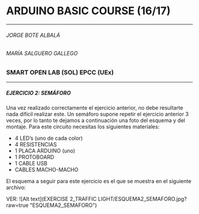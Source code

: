 # ARDUINO BASIC COURSE (16/17)
---
######  JORGE BOTE ALBALÁ
###### MARÍA SALGUERO GALLEGO
### SMART OPEN LAB (SOL) EPCC (UEx)  
---
##### EJERCICIO 2: SEMÁFORO

Una vez realizado correctamente el ejercicio anterior, no debe resultarte nada difícil realizar este. Un semáforo supone repetir el ejercicio anterior 3 veces, por lo tanto te dejamos a continuación una foto del esquema y del montaje. Para este circuito necesitas los siguientes materiales:

- 4 LED’s (uno de cada color)
- 4 RESISTENCIAS
- 1 PLACA ARDUINO (uno)
- 1 PROTOBOARD
- 1 CABLE USB
- CABLES MACHO-MACHO

El esquema a seguir para este ejercicio es el que se muestra en el siguiente archivo:

VER: ![Alt text](EXERCISE 2_TRAFFIC LIGHT/ESQUEMA2_SEMAFORO.jpg?raw=true "ESQUEMA2_SEMAFORO")




